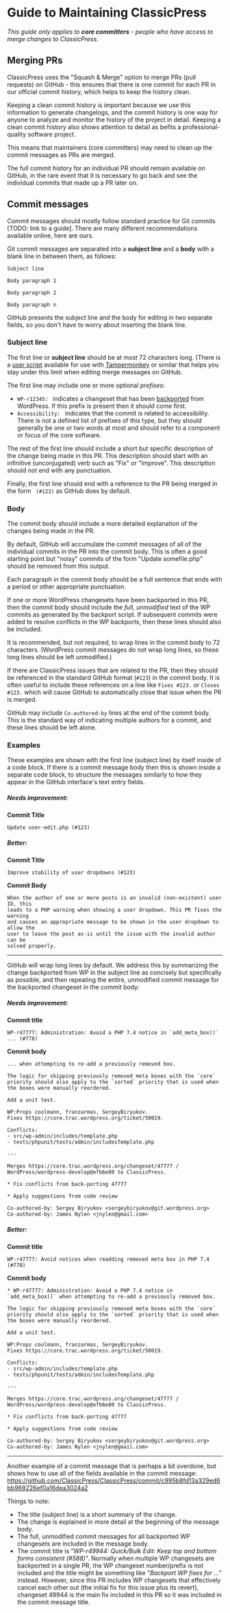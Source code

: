 # Guide to Maintaining ClassicPress

_This guide only applies to **core committers** - people who have access to
merge changes to ClassicPress._

## Merging PRs

ClassicPress uses the "Squash & Merge" option to merge PRs (pull requests) on
GitHub - this ensures that there is one commit for each PR in our official
commit history, which helps to keep the history clean.

Keeping a clean commit history is important because we use this information to
generate changelogs, and the commit history is one way for anyone to analyze
and monitor the history of the project in detail.  Keeping a clean commit
history also shows attention to detail as befits a professional-quality
software project.

This means that maintainers (core committers) may need to clean up the commit
messages as PRs are merged.

The full commit history for an individual PR should remain available on GitHub,
in the rare event that it is necessary to go back and see the individual
commits that made up a PR later on.

## Commit messages

Commit messages should mostly follow standard practice for Git commits [TODO:
link to a guide].  There are many different recommendations available online,
here are ours.

Git commit messages are separated into a **subject line** and a **body** with a
blank line in between them, as follows:

```
Subject line
```

```
Body paragraph 1

Body paragraph 2

Body paragraph n
```

GitHub presents the subject line and the body for editing in two separate
fields, so you don't have to worry about inserting the blank line.

### Subject line

The first line or **subject line** should be at most 72 characters long.
(There is a
[user script](https://gist.github.com/nylen/ab3937ff7fa9725db3be787b4425202f)
available for use with [Tampermonkey](https://www.tampermonkey.net/) or similar
that helps you stay under this limit when editing merge messages on GitHub.

The first line may include one or more optional _prefixes_:

- `WP-r12345: ` indicates a changeset that has been
  [backported](https://github.com/ClassicPress/ClassicPress/blob/develop/.github/CONTRIBUTING.md#backporting-changes-from-wordpress)
  from WordPress. If this prefix is present then it should come first.
- `Accessibility: ` indicates that the commit is related to accessibility.
  There is not a defined list of prefixes of this type, but they should
  generally be one or two words at most and should refer to a component or focus
  of the core software.

The rest of the first line should include a short but specific description of
the change being made in this PR. This description should start with an
infinitive (unconjugated) verb such as "Fix" or "Improve". This description
should not end with any punctuation.

Finally, the first line should end with a reference to the PR being merged in
the form ` (#123)` as GitHub does by default.

### Body

The commit body should include a more detailed explanation of the changes being
made in the PR.

By default, GitHub will accumulate the commit messages of all of the individual
commits in the PR into the commit body.  This is often a good starting point
but "noisy" commits of the form "Update somefile.php" should be removed from
this output.

Each paragraph in the commit body should be a full sentence that ends with a
period or other appropriate punctuation.

If one or more WordPress changesets have been backported in this PR, then the
commit body should include the _full, unmodified_ text of the WP commits as
generated by the backport script.  If subsequent commits were added to resolve
conflicts in the WP backports, then these lines should also be included.

It is recommended, but not required, to wrap lines in the commit body to 72
characters. (WordPress commit messages do not wrap long lines, so these long
lines should be left unmodified.)

If there are ClassicPress issues that are related to the PR, then they should
be referenced in the standard GitHub format (`#123`) in the commit body. It is
often useful to include these references on a line like `Fixes #123.` or
`Closes #123.` which will cause GitHub to automatically close that issue when
the PR is merged.

GitHub may include `Co-authored-by` lines at the end of the commit body. This
is the standard way of indicating multiple authors for a commit, and these
lines should be left alone.

### Examples

These examples are shown with the first line (subject line) by itself inside of
a code block. If there is a commit message body then this is shown inside a
separate code block, to structure the messages similarly to how they appear in
the GitHub interface's text entry fields.

##### Needs improvement:

**Commit Title**
```
Update user-edit.php (#123)
```

##### Better:
**Commit Title**
```
Improve stability of user dropdowns (#123)
```
**Commit Body**
```
When the author of one or more posts is an invalid (non-existent) user ID, this
leads to a PHP warning when showing a user dropdown. This PR fixes the warning
and causes an appropriate message to be shown in the user dropdown to allow the
user to leave the post as-is until the issue with the invalid author can be
solved properly.
```

---

GitHub will wrap long lines by default. We address this by summarizing the
change backported from WP in the subject line as concisely but specifically as
possible, and then repeating the entire, unmodified commit message for the
backported changeset in the commit body:

##### Needs improvement:
**Commit title**
```
WP-r47777: Administration: Avoid a PHP 7.4 notice in `add_meta_box()` ... (#778)
```
**Commit body**
```
... when attempting to re-add a previously removed box.

The logic for skipping previously removed meta boxes with the `core` priority should also apply to the `sorted` priority that is used when the boxes were manually reordered.

Add a unit test.

WP:Props coolmann, franzarmas, SergeyBiryukov.
Fixes https://core.trac.wordpress.org/ticket/50019.

Conflicts:
- src/wp-admin/includes/template.php
- tests/phpunit/tests/admin/includesTemplate.php

---

Merges https://core.trac.wordpress.org/changeset/47777 / WordPress/wordpress-develop@efb6e80 to ClassicPress.

* Fix conflicts from back-porting 47777

* Apply suggestions from code review

Co-authored-by: Sergey Biryukov <sergeybiryukov@git.wordpress.org>
Co-authored-by: James Nylen <jnylen@gmail.com>
```

##### Better:
**Commit title**
```
WP-r47777: Avoid notices when readding removed meta box in PHP 7.4 (#778)
```
**Commit body**
```
* WP-r47777: Administration: Avoid a PHP 7.4 notice in `add_meta_box()` when attempting to re-add a previously removed box.

The logic for skipping previously removed meta boxes with the `core` priority should also apply to the `sorted` priority that is used when the boxes were manually reordered.

Add a unit test.

WP:Props coolmann, franzarmas, SergeyBiryukov.
Fixes https://core.trac.wordpress.org/ticket/50019.

Conflicts:
- src/wp-admin/includes/template.php
- tests/phpunit/tests/admin/includesTemplate.php

---

Merges https://core.trac.wordpress.org/changeset/47777 / WordPress/wordpress-develop@efb6e80 to ClassicPress.

* Fix conflicts from back-porting 47777

* Apply suggestions from code review

Co-authored-by: Sergey Biryukov <sergeybiryukov@git.wordpress.org>
Co-authored-by: James Nylen <jnylen@gmail.com>
```

---

Another example of a commit message that is perhaps a bit overdone, but shows
how to use all of the fields available in the commit message:
https://github.com/ClassicPress/ClassicPress/commit/c995b8fd13a329ed6bb969226ef0a16dea3024a2

Things to note:

- The title (subject line) is a short summary of the change.
- The change is explained in more detail at the beginning of the message body.
- The full, unmodified commit messages for all backported WP changesets are
  included in the message body.
- The commit title is "_WP-r49944: Quick/Bulk Edit: Keep top and bottom forms
  consistent (#588)_". Normally when multiple WP changesets are backported in a
  single PR, the WP changeset number/prefix is not included and the title might
  be something like "_Backport WP fixes for ..._" instead. However, since this
  PR includes WP changesets that effectively cancel each other out (the initial
  fix for this issue plus its revert), changeset 49944 is the main fix included
  in this PR so it was included in the commit message title.
